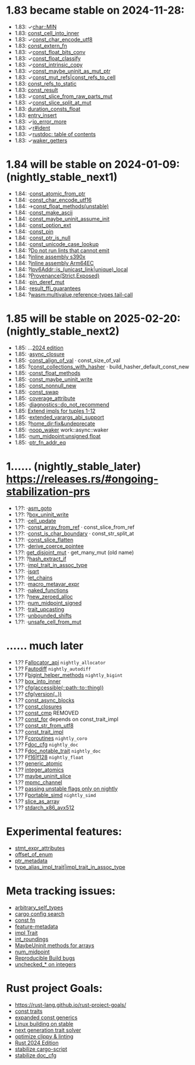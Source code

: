 

# 1.83 became stable on 2024-11-28:
- 1.83: ✓[char::MIN](https://github.com/rust-lang/rust/pull/130154)
- 1.83:  [const_cell_into_inner](https://github.com/rust-lang/rust/pull/130972)
- 1.83: ✓[const_char_encode_utf8](https://github.com/rust-lang/rust/pull/131463)
- 1.83:  [const_extern_fn](https://github.com/rust-lang/rust/pull/129753)
- 1.83: ✓[const_float_bits_conv](https://github.com/rust-lang/rust/pull/129555)
- 1.83: ✓[const_float_classify](https://github.com/rust-lang/rust/pull/130157)
- 1.83: ✓[const_intrinsic_copy](https://github.com/rust-lang/rust/pull/130762)
- 1.83: ✓[const_maybe_uninit_as_mut_ptr](https://github.com/rust-lang/rust/pull/130542)
- 1.83: ✓[const_mut_refs|const_refs_to_cell](https://github.com/rust-lang/rust/pull/129195)
- 1.83:  [const_refs_to_static](https://github.com/rust-lang/rust/pull/129759)
- 1.83:  [const_result](https://github.com/rust-lang/rust/pull/131287)
- 1.83: ✓[const_slice_from_raw_parts_mut](https://github.com/rust-lang/rust/pull/130403)
- 1.83: ✓[const_slice_split_at_mut](https://github.com/rust-lang/rust/pull/130428)
- 1.83:  [duration_consts_float](https://github.com/rust-lang/rust/pull/131289)
- 1.83:  [entry_insert](https://github.com/rust-lang/rust/pull/130290)
- 1.83: ✓[io_error_more](https://github.com/rust-lang/rust/pull/128316)
- 1.83: ✓[r#ident](https://github.com/rust-lang/rust/pull/126452)
- 1.83: ✓[rustdoc: table of contents](https://github.com/rust-lang/rust/pull/120736)
- 1.83: ✓[waker_getters](https://github.com/rust-lang/rust/pull/129919)

# 1.84 will be stable on 2024-01-09: (nightly_stable_next1)
- 1.84: ·[const_atomic_from_ptr](https://github.com/rust-lang/rust/pull/131717)
- 1.84: ·[const_char_encode_utf16](https://github.com/rust-lang/rust/pull/132153)
- 1.84: →[const_float_methods(unstable)](https://github.com/rust-lang/rust/pull/130568)
- 1.84: ·[const_make_ascii](https://github.com/rust-lang/rust/pull/131496)
- 1.84: ·[const_maybe_uninit_assume_init](https://github.com/rust-lang/rust/pull/131274)
- 1.84: ·[const_option_ext](https://github.com/rust-lang/rust/pull/132966)
- 1.84: ·[const_pin](https://github.com/rust-lang/rust/issues/76654)
- 1.84: ·[const_ptr_is_null](https://github.com/rust-lang/rust/pull/133116)
- 1.84: ·[const_unicode_case_lookup](https://github.com/rust-lang/rust/pull/132948)
- 1.84: ?[Do not run lints that cannot emit](https://github.com/rust-lang/rust/pull/125116)
- 1.84: ?[inline assembly s390x](https://github.com/rust-lang/rust/pull/131258)
- 1.84: ?[inline assembly Arm64EC ](https://github.com/rust-lang/rust/pull/131781)
- 1.84: ?[Ipv6Addr::is_(unicast_link|unique)_local](https://github.com/rust-lang/rust/pull/129238)
- 1.84: ?[Provenance(Strict,Exposed)](https://github.com/rust-lang/rust/pull/130350)
- 1.84: ·[pin_deref_mut](https://github.com/rust-lang/rust/pull/129424)
- 1.84: ·[result_ffi_guarantees](https://github.com/rust-lang/rust/pull/130628)
- 1.84: ?[wasm:multivalue,reference-types,tail-call](https://github.com/rust-lang/rust/pull/131080)

# 1.85 will be stable on 2025-02-20: (nightly_stable_next2)
- 1.85: …[2024 edition](https://github.com/rust-lang/rust/issues/117258)
- 1.85: ·[async_closure](https://github.com/rust-lang/rust/pull/132706)
- 1.85: ·[const_align_of_val](https://github.com/rust-lang/rust/pull/133762)
        · const_size_of_val
- 1.85: ?[const_collections_with_hasher](https://github.com/rust-lang/rust/pull/133696)
        · build_hasher_default_const_new
- 1.85: ·[const_float_methods](https://github.com/rust-lang/rust/issues/117258)
- 1.85: ·[const_maybe_uninit_write](https://github.com/rust-lang/rust/pull/131713)
- 1.85: ·[const_nonnull_new](https://github.com/rust-lang/rust/pull/134116)
- 1.85: ·[const_swap](https://github.com/rust-lang/rust/pull/134757)
- 1.85: ·[coverage_attribute](https://github.com/rust-lang/rust/pull/130766)
- 1.85: ·[diagnostics::do_not_recommend](https://github.com/rust-lang/rust/pull/132056)
- 1.85:  [Extend impls for tuples 1-12](https://github.com/rust-lang/rust/pull/132187)
- 1.85: ·[extended_varargs_abi_support](https://github.com/rust-lang/rust/pull/116161)
- 1.85: ?[home_dir:fix&undeprecate](https://github.com/rust-lang/rust/pull/132515)
- 1.85: ·[noop_waker](https://github.com/rust-lang/rust/issues/98286) work::async::waker
- 1.85: ·[num_midpoint:unsigned,float](https://github.com/rust-lang/rust/pull/131784)
- 1.85: ·[ptr_fn_addr_eq](https://github.com/rust-lang/rust/pull/133678)

# 1.‥… (nightly_stable_later) <https://releases.rs/#ongoing-stabilization-prs>
- 1.??: ·[asm_goto](https://github.com/rust-lang/rust/pull/133870)
- 1.??: ?[box_uninit_write](https://github.com/rust-lang/rust/issues/129397)
- 1.??: ·[cell_update](https://github.com/rust-lang/rust/pull/134446)
- 1.??: ·[const_array_from_ref](https://github.com/rust-lang/rust/issues/90206)
        · const_slice_from_ref
- 1.??: ·[const_is_char_boundary](https://github.com/rust-lang/rust/pull/134016)
        · const_str_split_at
- 1.??: ·[const_slice_flatten](https://github.com/rust-lang/rust/pull/134995)
- 1.??: ·[derive_coerce_pointee](https://github.com/rust-lang/rust/pull/133820)
- 1.??:  [get_disjoint_mut](https://github.com/rust-lang/rust/pull/134633)
        · get_many_mut (old name)
- 1.??: ?[hash_extract_if](https://github.com/rust-lang/rust/pull/134655)
- 1.??: ·[impl_trait_in_assoc_type](https://github.com/rust-lang/rust/pull/120700)
- 1.??: ·[isqrt](https://github.com/rust-lang/rust/pull/131391)
- 1.??: ·[let_chains](https://github.com/rust-lang/rust/pull/132833)
- 1.??: ·[macro_metavar_expr](https://github.com/rust-lang/rust/pull/122808)
- 1.??: ·[naked_functions](https://github.com/rust-lang/rust/pull/134213)
- 1.??: ?[new_zeroed_alloc](https://github.com/rust-lang/rust/issues/129396)
- 1.??: ·[num_midpoint_signed](https://github.com/rust-lang/rust/pull/134340)
- 1.??: ·[trait_upcasting](https://github.com/rust-lang/rust/pull/134367)
- 1.??: ·[unbounded_shifts](https://github.com/rust-lang/rust/issues/129375)
- 1.??: ·[unsafe_cell_from_mut](https://github.com/rust-lang/rust/pull/131261)

# .‥… much later
- 1.?? F[allocator_api](https://github.com/rust-lang/rust/issues/32838) `nightly_allocator`
- 1.?? F[autodiff](https://github.com/rust-lang/rust/issues/124509) `nightly_autodiff`
- 1.?? F[bigint_helper_methods](https://github.com/rust-lang/rust/issues/85532) `nightly_bigint`
- 1.??  [box_into_inner](https://github.com/rust-lang/rust/issues/80437)
- 1.??  [cfg(accessible(::path::to::thing))](https://github.com/rust-lang/rust/issues/64797)
- 1.??  [cfg(version(..))](https://github.com/rust-lang/rust/issues/64796)
- 1.??  [const_async_blocks](https://github.com/rust-lang/rust/issues/85368)
- 1.??  [const_closures](https://github.com/rust-lang/rust/issues/106003)
- 1.??  [const_cmp](https://github.com/rust-lang/rust/issues/92391) REMOVED
- 1.??  [const_for](https://github.com/rust-lang/rust/issues/87575) depends on const_trait_impl
- 1.??  [const_str_from_utf8](https://github.com/rust-lang/rust/issues/91006)
- 1.??  [const_trait_impl](https://github.com/rust-lang/rust/issues/67792)
- 1.?? F[coroutines](https://github.com/rust-lang/rust/issues/43122) `nightly_coro`
- 1.?? F[doc_cfg](https://github.com/rust-lang/rust/issues/43781) `nightly_doc`
- 1.?? F[doc_notable_trait](https://github.com/rust-lang/rust/issues/45040) `nightly_doc`
- 1.?? F[f16|f128](https://github.com/rust-lang/rust/issues/116909) `nightly_float`
- 1.??  [generic_atomic](https://github.com/rust-lang/rust/issues/130539)
- 1.??  [integer_atomics](https://github.com/rust-lang/rust/issues/99069)
- 1.??  [maybe_uninit_slice](https://github.com/rust-lang/rust/issues/63569)
- 1.??  [mpmc_channel](https://github.com/rust-lang/rust/pull/126839)
- 1.??  [passing unstable flags only on nightly](https://github.com/rust-lang/cargo/issues/14733)
- 1.?? F[portable_simd](https://github.com/rust-lang/rust/issues/86656) `nightly_simd`
- 1.??  [slice_as_array](https://github.com/rust-lang/rust/issues/133508)
- 1.??  [stdarch_x86_avx512](https://github.com/rust-lang/rust/issues/111137)

# Experimental features:
- [stmt_expr_attributes](https://github.com/rust-lang/rust/issues/15701)
- [offset_of_enum](https://github.com/rust-lang/rust/issues/120141)
- [ptr_metadata](https://github.com/rust-lang/rust/issues/81513)
- [type_alias_impl_trait|impl_trait_in_assoc_type](https://github.com/rust-lang/rust/issues/63063)

# Meta tracking issues:
- [arbitrary_self_types](https://github.com/rust-lang/rust/issues/44874)
- [cargo config search](https://github.com/rust-lang/cargo/issues/9769)
- [const fn](https://github.com/rust-lang/rust/issues/57563)
- [feature-metadata](https://github.com/rust-lang/cargo/issues/14157)
- [impl Trait](https://github.com/rust-lang/rust/issues/63066)
- [int_roundings](https://github.com/rust-lang/rust/issues/88581)
- [MaybeUninit methods for arrays](https://github.com/rust-lang/rust/issues/96097)
- [num_midpoint](https://github.com/rust-lang/rust/issues/110840)
- [Reproducible Build bugs](https://github.com/rust-lang/rust/issues/129080)
- [unchecked_* on integers](https://github.com/rust-lang/rust/issues/85122)

# Rust project Goals:
- https://rust-lang.github.io/rust-project-goals/
- [const traits](https://github.com/rust-lang/rust-project-goals/issues/106)
- [expanded const generics](https://github.com/rust-lang/rust-project-goals/issues/100)
- [Linux building on stable](https://github.com/rust-lang/rust-project-goals/issues/116)
- [next generation trait solver](https://github.com/rust-lang/rust-project-goals/issues/113)
- [optimize clippy & linting](https://github.com/rust-lang/rust-project-goals/issues/114)
- [Rust 2024 Edition](https://github.com/rust-lang/rust-project-goals/issues/117)
- [stabilize cargo-script](https://github.com/rust-lang/rust-project-goals/issues/119)
- [stabilize doc_cfg](https://github.com/rust-lang/rust-project-goals/issues/120)
